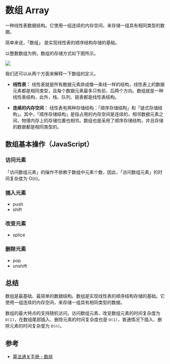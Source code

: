 # 数组 Array

一种线性表数据结构。它使用一组连续的内存空间，来存储一组具有相同类型的数据。

简单来说，「数组」 是实现线性表的顺序结构存储的基础。

以整数数组为例，数组的存储方式如下图所示。

<Image src="/03algo/array.png" />

我们还可以从两个方面来解释一下数组的定义。

- **线性表：** 线性表就是所有数据元素排成像一条线一样的结构，线性表上的数据元素都是相同类型，且每个数据元素最多只有前、后两个方向。数组就是一种线性表结构，此外，栈、队列、链表都是线性表结构。

- **连续的内存空间：** 线性表有两种存储结构：「顺序存储结构」和「链式存储结构」。其中，「顺序存储结构」是指占用的内存空间是连续的，相邻数据元素之间，物理内存上的存储位置也相邻。数组也是采用了顺序存储结构，并且存储的数据都是相同类型的。

## 数组基本操作（JavaScript）

### 访问元素

「访问数组元素」的操作不依赖于数组中元素个数，因此，「访问数组元素」的时间复杂度为 O(n)。

### 插入元素

- push
- shift

### 改变元素

- splice

### 删除元素

- pop
- unshift

## 总结

数组是最基础、最简单的数据结构。数组是实现线性表的顺序结构存储的基础。它使用一组连续的内存空间，来存储一组具有相同类型的数据。

数组的最大特点的支持随机访问。访问数组元素、改变数组元素的时间复杂度为 `O(1)`，在数组尾部插入、删除元素的时间复杂度也是 `O(1)`，普通情况下插入、删除元素的时间复杂度为 `O(n)`。

## 参考

- [算法通关手册 - 数组](https://algo.itcharge.cn/01.Array/01.Array-Basic/01.Array-Basic/)
